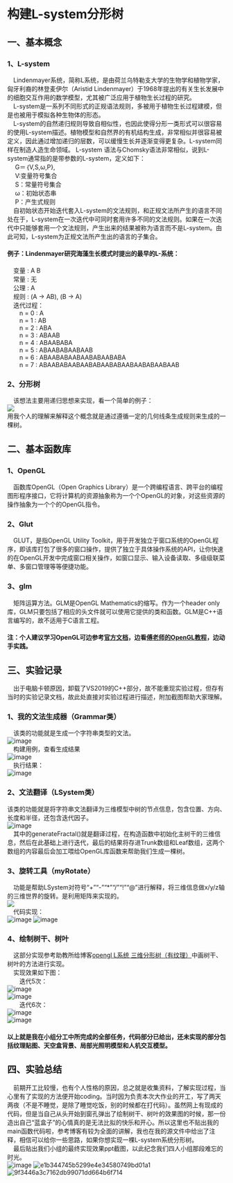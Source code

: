 # 构建L-system分形树    

## 一、基本概念
### 1、L-system
&emsp;Lindenmayer系统，简称L系统，是由荷兰乌特勒支大学的生物学和植物学家，匈牙利裔的林登麦伊尔（Aristid Lindenmayer）于1968年提出的有关生长发展中的细胞交互作用的数学模型，尤其被广泛应用于植物生长过程的研究。       
&emsp;L-system是一系列不同形式的正规语法规则，多被用于植物生长过程建模，但是也被用于模拟各种生物体的形态。          
&emsp;L-system的自然递归规则导致自相似性，也因此使得分形一类形式可以很容易的使用L-system描述。植物模型和自然界的有机结构生成，非常相似并很容易被定义，因此通过增加递归的层数，可以缓慢生长并逐渐变得更复杂。L-system同样在制造人造生命领域。 L-system 语法与Chomsky语法非常相似，说到L-system通常指的是带参数的L-system，定义如下：      
&emsp;  G＝｛V,S,ω,P},        
&emsp;  V:变量符号集合         
&emsp;  S：常量符号集合        
&emsp;  ω：初始状态串        
&emsp;  P：产生式规则         
&emsp;自初始状态开始迭代套入L-system的文法规则，和正规文法所产生的语言不同处在于，L-system在一次迭代中可同时套用许多不同的文法规则。如果在一次迭代中只能够套用一个文法规则，产生出来的结果被称为语言而不是L-system。由此可知，L-system为正规文法所产生出的语言的子集合。       
           
#### 例子：Lindenmayer研究海藻生长模式时提出的最早的L-系统：           
&emsp;变量 : A B               
&emsp;常量 : 无        
&emsp;公理  : A        
&emsp;规则  : (A → AB), (B → A)          
&emsp;迭代过程：        
&emsp;&emsp;n = 0 : A          
&emsp;&emsp;n = 1 : AB         
&emsp;&emsp;n = 2 : ABA           
&emsp;&emsp;n = 3 : ABAAB        
&emsp;&emsp;n = 4 : ABAABABA         
&emsp;&emsp;n = 5 : ABAABABAABAAB        
&emsp;&emsp;n = 6 : ABAABABAABAABABAABABA       
&emsp;&emsp;n = 7 : ABAABABAABAABABAABABAABAABABAABAAB         
### 2、分形树
&emsp;该想法主要用递归思想来实现，看一个简单的例子：           
![](https://img-blog.csdnimg.cn/20190310014419492.gif)    
用我个人的理解来解释这个概念就是通过遵循一定的几何线条生成规则来生成的一棵树。

## 二、基本函数库
### 1、OpenGL       
&emsp;函数库OpenGL（Open Graphics Library）是一个跨编程语言、跨平台的编程图形程序接口，它将计算机的资源抽象称为一个个OpenGL的对象，对这些资源的操作抽象为一个个的OpenGL指令。           
### 2、Glut        
&emsp;GLUT，是指OpenGL Utility Toolkit，用于开发独立于窗口系统的OpenGL程序，即该库打包了很多的窗口操作，提供了独立于具体操作系统的API，让你快速的在OpenGL开发中完成窗口相关操作，如窗口显示、输入设备读取、多级级联菜单、多窗口管理等等便捷功能。         
### 3、glm        
&emsp;矩阵运算方法。GLM是OpenGL Mathematics的缩写。作为一个header only库，GLM只要包括了相应的头文件就可以使用它提供的类和函数。GLM是C++语言编写的，故不适用于C语言工程。        

#### 注：个人建议学习OpenGL可边参考[官方文档](https://learnopengl-cn.github.io/)，边看[傅老师的OpenGL教程](https://www.bilibili.com/video/BV11W411N7b9/?spm_id_from=333.788.recommend_more_video.0)，边动手实践。

## 三、实验记录
&emsp;出于电脑卡顿原因，卸载了VS2019的C++部分，故不能重现实验过程，但存有当时的实验记录文档，故此处直接对实验过程进行描述，附加截图帮助大家理解。
### 1、我的文法生成器（Grammar类）
&emsp;该类的功能就是生成一个字符串类型的文法。       
![image](https://user-images.githubusercontent.com/43472106/156921085-5583577c-b6f6-4e59-9a1b-c816e7d37692.png)         
&emsp;构建用例，查看生成结果          
![image](https://user-images.githubusercontent.com/43472106/156921065-0df7cbbc-25a3-4e81-a027-6f5ebc93f013.png)      
&emsp;执行结果：         
![image](https://user-images.githubusercontent.com/43472106/156921104-9166767a-c193-409d-8d74-782ec860d012.png)           
### 2、文法翻译（LSystem类）
该类的功能就是将字符串文法翻译为三维模型中树的节点信息，包含位置、方向、长度和半径，还包含迭代因子。        
![image](https://user-images.githubusercontent.com/43472106/156921200-0943c787-0d3c-415b-ba00-0ffa73d933a8.png)          
&emsp;其中的generateFractal()就是翻译过程，在构造函数中初始化主树干的三维信息，然后在此基础上进行迭代，最后的结果将存进Trunk数组和Leaf数组，这两个数组的内容最后会加工喂给OpenGL库函数来帮助我们生成一棵树。        
### 3、旋转工具（myRotate）         
&emsp;功能是帮助LSystem对符号“+”“-”“*”“/”“!”“@”进行解释，将三维信息做x/y/z轴的三维世界的旋转。是利用矩阵来实现的。         
![](https://pic3.zhimg.com/80/v2-ff7877954f6a4020f934df16ca109322_720w.jpg)      
&emsp;代码实现：         
![image](https://user-images.githubusercontent.com/43472106/156921539-e1683e26-4269-406b-9fdd-36a9d7a84d93.png)
![image](https://user-images.githubusercontent.com/43472106/156921543-6a63238c-fd31-4c8c-aecf-b939e9354231.png)

### 4、绘制树干、树叶
&emsp;这部分实现参考助教所给博客[opengl L系统 三维分形树（有纹理）](https://blog.csdn.net/qq_39019698/article/details/80376416?spm=1001.2101.3001.6650.1&utm_medium=distribute.pc_relevant.none-task-blog-2%7Edefault%7ECTRLIST%7ERate-1.pc_relevant_paycolumn_v3&depth_1-utm_source=distribute.pc_relevant.none-task-blog-2%7Edefault%7ECTRLIST%7ERate-1.pc_relevant_paycolumn_v3&utm_relevant_index=2)中画树干、树叶的方法进行实现。      
&emsp;实现效果如下图：         
&emsp;&emsp;迭代5次：        
![image](https://user-images.githubusercontent.com/43472106/156922090-dca69348-792b-4206-b069-86ce4075329e.png)       
![image](https://user-images.githubusercontent.com/43472106/156922092-0354973b-a668-43ce-9f22-9fa0fdef3946.png)              
&emsp;&emsp;迭代6次：        
![image](https://user-images.githubusercontent.com/43472106/156922102-d19b98d0-0f04-4662-acaa-ae5cce09158f.png)       
![image](https://user-images.githubusercontent.com/43472106/156922107-757c8025-b2ce-4f5b-8ac4-890b3ae1a9b2.png)        

#### 以上就是我在小组分工中所完成的全部任务，代码部分已给出，还未实现的部分包括纹理贴图、天空盒背景、局部光照明模型和人机交互模型。

## 四、实验总结
&emsp;前期开工比较慢，也有个人性格的原因，总之就是收集资料，了解实现过程，当心里有了实现的方法便开始coding。当时因为负责本次大作业的开工，写了两天两夜（不是不睡觉，是除了睡觉吃饭，别的时候都在打代码）。虽然网上有现成的代码，但是当自己从头开始到窗孔弹出了绘制树干、树叶的效果图的时候，那一份造出自己“蓝盒子”的心情真的是无法比拟的快乐和开心。所以这里也不贴出我的main函数代码啦，参考博客有较为全面的讲解，我也在我的源文件中给出了注释，相信可以给你一些思路，如果你想实现一棵L-system系统分形树。            
&emsp;最后贴出我们小组的最终实现效果ppt截图，以此纪念我们四人小组那段难忘的时光。       
![image](https://user-images.githubusercontent.com/43472106/156922780-4fedb4fe-a8a8-4bde-ba72-a89b24f56989.png)
![e1b344745b5299e4e34580749bd01a1](https://user-images.githubusercontent.com/43472106/156922579-a2ed7307-3f5b-4973-a5f4-fd141283d6fe.jpg)
![9f3446a3c7162db99071dd664b6f714](https://user-images.githubusercontent.com/43472106/156922587-6c1263f2-a09a-4a89-8440-dc207ae65cd7.jpg)

